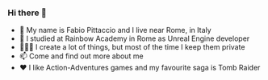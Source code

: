 <!--
This `README.md` appears on my GitHub profile.
--->

### Hi there 👋
- 🫡 My name is Fabio Pittaccio and I live near Rome, in Italy
- 🌈 I studied at Rainbow Academy in Rome as Unreal Engine developer
- 🧑🏻‍💻 I create a lot of things, but most of the time I keep them private
- 📫 Come and find out more about me [](https://pittacciofabio.wixsite.com/site)
- ❤️ I like Action-Adventures games and my favourite saga is Tomb Raider

